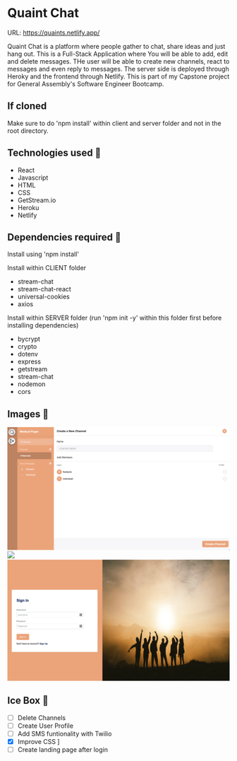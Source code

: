 # Quaint Chat

URL: https://quaints.netlify.app/

Quaint Chat is a platform where people gather to chat, share ideas and just hang out. This is a Full-Stack Application where You will be able to add, edit and delete messages. THe user will be able to create new channels, react to messages and even reply to messages. The server side is deployed through Heroky and the frontend through Netlify. This is part of my Capstone project for General Assembly's Software Engineer Bootcamp.

## If cloned

Make sure to do 'npm install' within client and server folder and not in the root directory.

## Technologies used 💾

-   React
-   Javascript
-   HTML
-   CSS
-   GetStream.io
-   Heroku
-   Netlify

## Dependencies required 🔖

Install using 'npm install'

Install within CLIENT folder

-   stream-chat
-   stream-chat-react
-   universal-cookies
-   axios

Install within SERVER folder (run 'npm init -y' within this folder first before installing dependencies)

-   bycrypt
-   crypto
-   dotenv
-   express
-   getstream
-   stream-chat
-   nodemon
-   cors

## Images 🌄

<img src='client/public/quaintdashboard.png'/>
<img src='client/public/quaintsinup.png'/>
<img src='client/public/quaintlogin.png'/>

## Ice Box 🧊

-   [ ] Delete Channels
-   [ ] Create User Profile
-   [ ] Add SMS funtionality with Twilio
-   [x] Improve CSS ]
-   [ ] Create landing page after login
